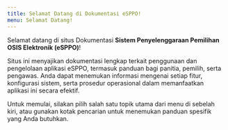 ```yaml
---
title: Selamat Datang di Dokumentasi eSPPO!
menu: Selamat Datang!
---
```


Selamat datang di situs Dokumentasi **Sistem Penyelenggaraan Pemilihan OSIS Elektronik (eSPPO)**!

Situs ini menyajikan dokumentasi lengkap terkait penggunaan dan pengelolaan aplikasi eSPPO, termasuk panduan bagi panitia, pemilih, serta pengawas. Anda dapat menemukan informasi mengenai setiap fitur, konfigurasi sistem, serta prosedur operasional dalam memanfaatkan aplikasi ini secara efektif.

Untuk memulai, silakan pilih salah satu topik utama dari menu di sebelah kiri, atau gunakan kotak pencarian untuk menemukan panduan spesifik yang Anda butuhkan.
